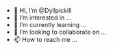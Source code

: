 - 👋 Hi, I’m @Dyllpickill
- 👀 I’m interested in ...
- 🌱 I’m currently learning ...
- 💞️ I’m looking to collaborate on ...
- 📫 How to reach me ...

<!---
Dyllpickill/Dyllpickill is a ✨ special ✨ repository because its `README.md` (this file) appears on your GitHub profile.
You can click the Preview link to take a look at your changes.
--->
